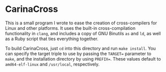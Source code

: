 # CarinaCross

This is a small program I wrote to ease the creation of
cross-compilers for Linux and other platforms. It uses the
built-in cross-compilation functionality in `clang`, and includes
a copy of GNU Binutils `as` and `ld`, as well as a Ruby script that
ties everything together.

To build CarinaCross, just `cd` into this directory and run
`make install`. You can specify the target triple to use by passing
the `TARGET=` parameter to `make`, and the installation directory
by using `PREFIX=`. These values default to `amd64-elf-linux` and
`/usr/local`, respectively.

